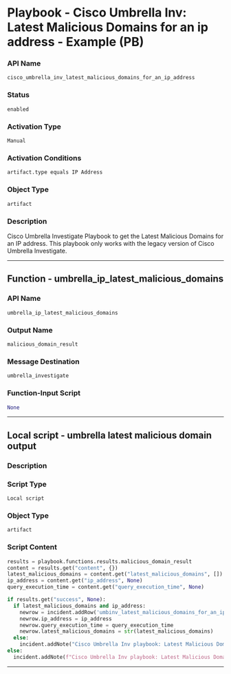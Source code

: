<!--
    DO NOT MANUALLY EDIT THIS FILE
    THIS FILE IS AUTOMATICALLY GENERATED WITH resilient-sdk codegen
    Generated with resilient-sdk v51.0.2.2.1096
-->

# Playbook - Cisco Umbrella Inv: Latest Malicious Domains for an ip address - Example (PB)

### API Name
`cisco_umbrella_inv_latest_malicious_domains_for_an_ip_address`

### Status
`enabled`

### Activation Type
`Manual`

### Activation Conditions
`artifact.type equals IP Address`

### Object Type
`artifact`

### Description
Cisco Umbrella Investigate Playbook to get the Latest Malicious Domains for an IP address. This playbook only works with the legacy version of Cisco Umbrella Investigate.


---
## Function - umbrella_ip_latest_malicious_domains

### API Name
`umbrella_ip_latest_malicious_domains`

### Output Name
`malicious_domain_result`

### Message Destination
`umbrella_investigate`

### Function-Input Script
```python
None
```

---

## Local script - umbrella latest malicious domain output

### Description


### Script Type
`Local script`

### Object Type
`artifact`

### Script Content
```python
results = playbook.functions.results.malicious_domain_result
content = results.get("content", {})
latest_malicious_domains = content.get("latest_malicious_domains", [])
ip_address = content.get("ip_address", None)
query_execution_time = content.get("query_execution_time", None)

if results.get("success", None):
  if latest_malicious_domains and ip_address:
    newrow = incident.addRow('umbinv_latest_malicious_domains_for_an_ip')
    newrow.ip_address = ip_address
    newrow.query_execution_time = query_execution_time
    newrow.latest_malicious_domains = str(latest_malicious_domains)
  else:
    incident.addNote("Cisco Umbrella Inv playbook: Latest Malicious Domains for an ip address returned no results.")
else:
  incident.addNote(f"Cisco Umbrella Inv playbook: Latest Malicious Domains for an ip address\nFailed with reason: {results.get('reason', None)}")
```

---

